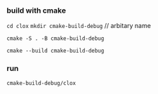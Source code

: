 ### build with cmake

`cd clox`
`mkdir cmake-build-debug` // arbitary name

`cmake -S . -B cmake-build-debug`

`cmake --build cmake-build-debug`


### run

`cmake-build-debug/clox`